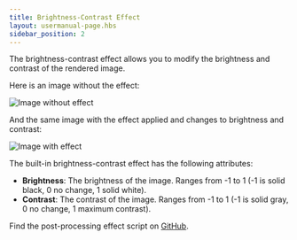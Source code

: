 ```yaml
---
title: Brightness-Contrast Effect
layout: usermanual-page.hbs
sidebar_position: 2
---
```


The brightness-contrast effect allows you to modify the brightness and contrast of the rendered image.

Here is an image without the effect:

![Image without effect][1]

And the same image with the effect applied and changes to brightness and contrast:

![Image with effect][2]

The built-in brightness-contrast effect has the following attributes:

* **Brightness**: The brightness of the image. Ranges from -1 to 1 (-1 is solid black, 0 no change, 1 solid white).
* **Contrast**: The contrast of the image. Ranges from -1 to 1 (-1 is solid gray, 0 no change, 1 maximum contrast).

Find the post-processing effect script on [GitHub][3].

[1]: /images/platform/posteffects/without_effects.png
[2]: /images/platform/posteffects/with_brightness_contrast.png
[3]: https://github.com/playcanvas/engine/blob/main/scripts/posteffects/posteffect-brightnesscontrast.js
